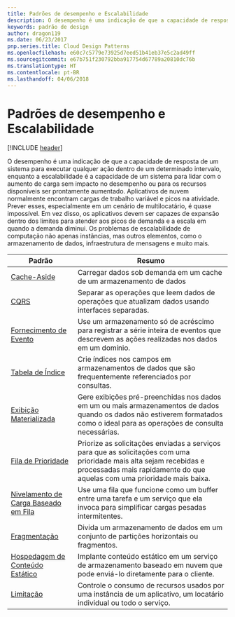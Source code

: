 ```yaml
---
title: Padrões de desempenho e Escalabilidade
description: O desempenho é uma indicação de que a capacidade de resposta de um sistema para executar qualquer ação dentro de um determinado intervalo, enquanto a escalabilidade é a capacidade de um sistema para lidar com o aumento de carga sem impacto no desempenho ou para os recursos disponíveis ser prontamente aumentado. Aplicativos de nuvem normalmente encontram cargas de trabalho variável e picos na atividade. Prever esses, especialmente em um cenário de multilocatário, é quase impossível. Em vez disso, os aplicativos devem ser capazes de expansão dentro dos limites para atender aos picos de demanda e a escala em quando a demanda diminui. Os problemas de escalabilidade de computação não apenas instâncias, mas outros elementos, como o armazenamento de dados, infraestrutura de mensagens e muito mais.
keywords: padrão de design
author: dragon119
ms.date: 06/23/2017
pnp.series.title: Cloud Design Patterns
ms.openlocfilehash: e60c7c5779e73925d7eed51b41eb37e5c2ad49ff
ms.sourcegitcommit: e67b751f230792bba917754d67789a20810dc76b
ms.translationtype: HT
ms.contentlocale: pt-BR
ms.lasthandoff: 04/06/2018
---
```

# <a name="performance-and-scalability-patterns"></a>Padrões de desempenho e Escalabilidade

[!INCLUDE [header](../../_includes/header.md)]

O desempenho é uma indicação de que a capacidade de resposta de um sistema para executar qualquer ação dentro de um determinado intervalo, enquanto a escalabilidade é a capacidade de um sistema para lidar com o aumento de carga sem impacto no desempenho ou para os recursos disponíveis ser prontamente aumentado. Aplicativos de nuvem normalmente encontram cargas de trabalho variável e picos na atividade. Prever esses, especialmente em um cenário de multilocatário, é quase impossível. Em vez disso, os aplicativos devem ser capazes de expansão dentro dos limites para atender aos picos de demanda e a escala em quando a demanda diminui. Os problemas de escalabilidade de computação não apenas instâncias, mas outros elementos, como o armazenamento de dados, infraestrutura de mensagens e muito mais.


|                           Padrão                            |                                                                        Resumo                                                                         |
|--------------------------------------------------------------|--------------------------------------------------------------------------------------------------------------------------------------------------------|
|               [Cache-Aside](../cache-aside.md)               |                                                   Carregar dados sob demanda em um cache de um armazenamento de dados                                                   |
|                      [CQRS](../cqrs.md)                      |                           Separar as operações que leem dados de operações que atualizam dados usando interfaces separadas.                           |
|            [Fornecimento de Evento](../event-sourcing.md)            |                     Use um armazenamento só de acréscimo para registrar a série inteira de eventos que descrevem as ações realizadas nos dados em um domínio.                      |
|               [Tabela de Índice](../index-table.md)               |                                Crie índices nos campos em armazenamentos de dados que são frequentemente referenciados por consultas.                                |
|         [Exibição Materializada](../materialized-view.md)         |       Gere exibições pré-preenchidas nos dados em um ou mais armazenamentos de dados quando os dados não estiverem formatados como o ideal para as operações de consulta necessárias.        |
|            [Fila de Prioridade](../priority-queue.md)            | Priorize as solicitações enviadas a serviços para que as solicitações com uma prioridade mais alta sejam recebidas e processadas mais rapidamente do que aquelas com uma prioridade mais baixa. |
| [Nivelamento de Carga Baseado em Fila](../queue-based-load-leveling.md) |              Use uma fila que funcione como um buffer entre uma tarefa e um serviço que ela invoca para simplificar cargas pesadas intermitentes.               |
|                  [Fragmentação](../sharding.md)                  |                                           Divida um armazenamento de dados em um conjunto de partições horizontais ou fragmentos.                                           |
|    [Hospedagem de Conteúdo Estático](../static-content-hosting.md)    |                          Implante conteúdo estático em um serviço de armazenamento baseado em nuvem que pode enviá-lo diretamente para o cliente.                          |
|                [Limitação](../throttling.md)                |                Controle o consumo de recursos usados por uma instância de um aplicativo, um locatário individual ou todo o serviço.                 |

